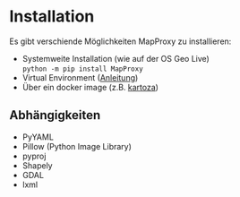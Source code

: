 # Installation

Es gibt verschiende Möglichkeiten MapProxy zu installieren:
- Systemweite Installation (wie auf der OS Geo Live)  
``
python -m pip install MapProxy
``
- Virtual Environment ([Anleitung](https://mapproxy.org/docs/latest/install.html#create-a-new-virtual-environment))
- Über ein docker image (z.B. [kartoza](https://hub.docker.com/r/kartoza/mapproxy))



## Abhängigkeiten
- PyYAML
- Pillow (Python Image Library)
- pyproj
- Shapely
- GDAL
- lxml
